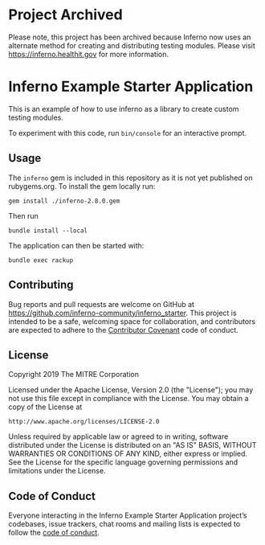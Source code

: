 # Project Archived

Please note, this project has been archived because Inferno now uses an
alternate method for creating and distributing testing modules.  Please visit
https://inferno.healthit.gov for more information.

# Inferno Example Starter Application

This is an example of how to use inferno as a library to create custom testing modules.

To experiment with this code, run `bin/console` for an interactive prompt.

## Usage

The `inferno` gem is included in this repository as it is not yet published on rubygems.org.  To install the gem locally run:

`gem install ./inferno-2.8.0.gem`

Then run

`bundle install --local`

The application can then be started with:

`bundle exec rackup`

## Contributing

Bug reports and pull requests are welcome on GitHub at https://github.com/inferno-community/inferno_starter.
This project is intended to be a safe, welcoming space for collaboration, and contributors are expected to adhere to the [Contributor Covenant](http://contributor-covenant.org) code of conduct.

## License

Copyright 2019 The MITRE Corporation

Licensed under the Apache License, Version 2.0 (the "License"); you may not use this file except in compliance with the License. You may obtain a copy of the License at
```
http://www.apache.org/licenses/LICENSE-2.0
```
Unless required by applicable law or agreed to in writing, software distributed under the License is distributed on an "AS IS" BASIS, WITHOUT WARRANTIES OR CONDITIONS OF ANY KIND, either express or implied. See the License for the specific language governing permissions and limitations under the License.

## Code of Conduct

Everyone interacting in the Inferno Example Starter Application project’s codebases, issue trackers, chat rooms and mailing lists is expected to follow the [code of conduct](https://github.com/inferno-community/inferno_starter/blob/master/CODE_OF_CONDUCT.md).
